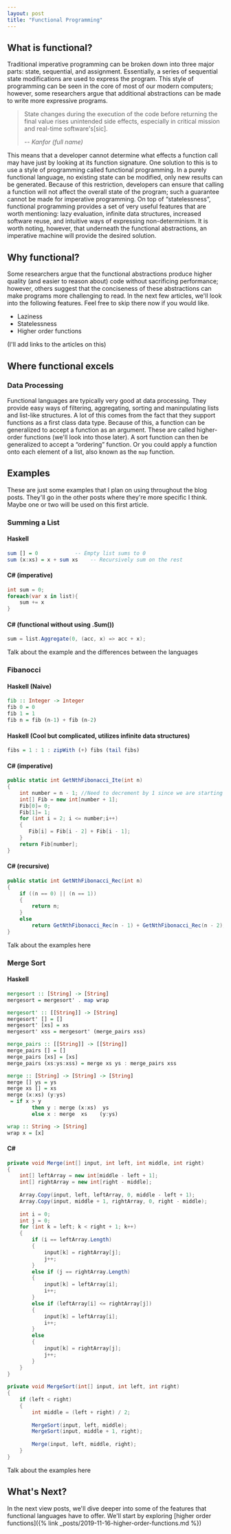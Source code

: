 ```yaml
---
layout: post
title: "Functional Programming"
---
```


## What is functional?

Traditional imperative programming can be broken down into three major parts: state, sequential, and assignment. Essentially, a series of sequential state modifications are used to express the program. This style of programming can be seen in the core of most of our modern computers; however, some researchers argue that additional abstractions can be made to write more expressive programs. 

> State changes during the execution of the code before returning the final value rises unintended side effects, especially in critical mission and real-time software's[sic].
>
> -- <cite>Kanfor (full name)</cite>

This means that a developer cannot determine what effects a function call may have just by looking at its function signature. One solution to this is to use a style of programming called functional programming. In a purely functional language, no existing state can be modified, only new results can be generated. Because of this restriction, developers can ensure that calling a function will not affect the overall state of the program; such a guarantee cannot be made for imperative programming. On top of “statelessness”, functional programming provides a set of very useful features that are worth mentioning: lazy evaluation, infinite data structures, increased software reuse, and intuitive ways of expressing non-determinism. It is worth noting, however, that underneath the functional abstractions, an imperative machine will provide the desired solution. 

## Why functional?

Some researchers argue that the functional abstractions produce higher quality (and easier to reason about) code without sacrificing performance; however, others suggest that the conciseness of these abstractions can make programs more challenging to read. In the next few articles, we'll look into the following features. Feel free to skip there now if you would like.

- Laziness
- Statelessness
- Higher order functions

(I'll add links to the articles on this)

## Where functional excels

### Data Processing

Functional languages are typically very good at data processing. They provide easy ways of filtering, aggregating, sorting and maninpulating lists and list-like structures. A lot of this comes from the fact that they support functions as a first class data type. Because of this, a function can be generalized to accept a function as an argument. These are called higher-order functions (we'll look into those later). A sort function can then be generalized to accept a “ordering” function. Or you could apply a function onto each element of a list, also known as the `map` function. 

## Examples

These are just some examples that I plan on using throughout the blog posts. They'll go in the other posts where they're more specific I think. Maybe one or two will be used on this first article.

### Summing a List

#### Haskell

```haskell
sum [] = 0            -- Empty list sums to 0
sum (x:xs) = x + sum xs    -- Recursively sum on the rest
```

#### C# (imperative)

```csharp
int sum = 0;
foreach(var x in list){
    sum += x
}
```


#### C# (functional without using .Sum())

```csharp
sum = list.Aggregate(0, (acc, x) => acc + x);
```

Talk about the example and the differences between the languages


### Fibanocci

#### Haskell (Naive)
```haskell
fib :: Integer -> Integer
fib 0 = 0
fib 1 = 1
fib n = fib (n-1) + fib (n-2)
```

#### Haskell (Cool but complicated, utilizes infinite data structures)

```haskell
fibs = 1 : 1 : zipWith (+) fibs (tail fibs)
```

#### C#  (imperative)

```csharp
public static int GetNthFibonacci_Ite(int n)  
{  
    int number = n - 1; //Need to decrement by 1 since we are starting from 0  
    int[] Fib = new int[number + 1];  
    Fib[0]= 0;  
    Fib[1]= 1;  
    for (int i = 2; i <= number;i++)  
    {  
       Fib[i] = Fib[i - 2] + Fib[i - 1];  
    }  
    return Fib[number];  
} 
```

#### C# (recursive)

```csharp
public static int GetNthFibonacci_Rec(int n)  
{  
    if ((n == 0) || (n == 1))  
    {  
        return n;  
    }  
    else  
        return GetNthFibonacci_Rec(n - 1) + GetNthFibonacci_Rec(n - 2);  
}
```

Talk about the examples here

### Merge Sort
#### Haskell
```haskell
mergesort :: [String] -> [String]
mergesort = mergesort' . map wrap

mergesort' :: [[String]] -> [String]
mergesort' [] = []
mergesort' [xs] = xs
mergesort' xss = mergesort' (merge_pairs xss)

merge_pairs :: [[String]] -> [[String]]
merge_pairs [] = []
merge_pairs [xs] = [xs]
merge_pairs (xs:ys:xss) = merge xs ys : merge_pairs xss

merge :: [String] -> [String] -> [String]
merge [] ys = ys
merge xs [] = xs
merge (x:xs) (y:ys)
 = if x > y
        then y : merge (x:xs)  ys
        else x : merge  xs    (y:ys)

wrap :: String -> [String]
wrap x = [x]
```

#### C# 

```csharp
private void Merge(int[] input, int left, int middle, int right)
{
    int[] leftArray = new int[middle - left + 1];
    int[] rightArray = new int[right - middle];
 
    Array.Copy(input, left, leftArray, 0, middle - left + 1);
    Array.Copy(input, middle + 1, rightArray, 0, right - middle);
 
    int i = 0;
    int j = 0;
    for (int k = left; k < right + 1; k++)
    {
        if (i == leftArray.Length)
        {
            input[k] = rightArray[j];
            j++;
        }
        else if (j == rightArray.Length)
        {
            input[k] = leftArray[i];
            i++;
        }
        else if (leftArray[i] <= rightArray[j])
        {
            input[k] = leftArray[i];
            i++;
        }
        else
        {
            input[k] = rightArray[j];
            j++;
        }
    }
}
 
private void MergeSort(int[] input, int left, int right)
{
    if (left < right)
    {
        int middle = (left + right) / 2;
 
        MergeSort(input, left, middle);
        MergeSort(input, middle + 1, right);
 
        Merge(input, left, middle, right);
    }
} 
```
Talk about the examples here

## What's Next?

In the next view posts, we'll dive deeper into some of the features that functional languages have to offer. We'll start by exploring [higher order functions]({% link _posts/2019-11-16-higher-order-functions.md %})
